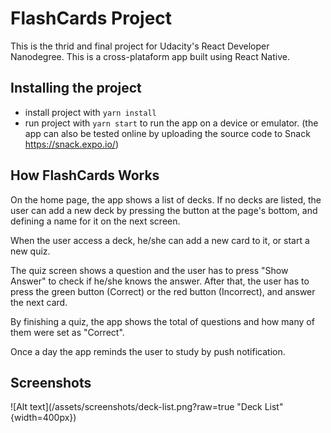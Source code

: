 # FlashCards Project

This is the thrid and final project for Udacity's React Developer Nanodegree. This is a cross-plataform app built using React Native. 


## Installing the project

* install project with `yarn install`
* run project with `yarn start` to run the app on a device or emulator.
(the app can also be tested online by uploading the source code to Snack https://snack.expo.io/)

## How FlashCards Works

On the home page, the app shows a list of decks. If no decks are listed, the user can add a new deck by pressing the button at the page's bottom, and defining a name for it on the next screen. 

When the user access a deck, he/she can add a new card to it, or start a new quiz.

The quiz screen shows a question and the user has to press "Show Answer" to check if he/she knows the answer. After that, the user has to press the green button (Correct) or the red button (Incorrect), and answer the next card.

By finishing a quiz, the app shows the total of questions and how many of them were set as "Correct".

Once a day the app reminds the user to study by push notification.

## Screenshots

![Alt text](/assets/screenshots/deck-list.png?raw=true "Deck List" {width=400px})
